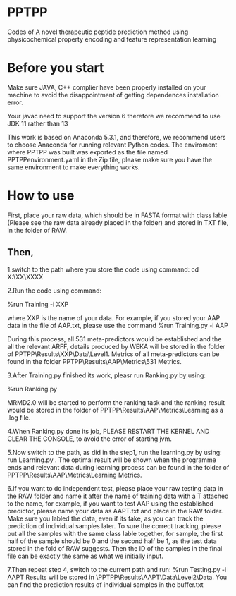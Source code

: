 # PPTPP
Codes of A novel therapeutic peptide prediction method using physicochemical property encoding and feature representation learning

Before you start
=========

Make sure JAVA, C++ complier have been properly installed on your machine to avoid the disappointment of getting dependences installation error.

Your javac need to support the version 6 therefore we recommend to use JDK 11 rather than 13

This work is based on Anaconda 5.3.1, and therefore, we recommend users to choose Anaconda for running relevant Python codes.
The enviroment where PPTPP was built was exported as the file named PPTPPenvironment.yaml in the Zip file, please make sure you have the same environment to make everything works.

How to use
==========

First, place your raw data, which should be in FASTA format with class lable (Please see the raw data already placed in the folder) and stored in TXT file, in the folder of RAW.

Then, 
-----
1.switch to the path where you store the code using command: 
cd X:\XX\XXXX

2.Run the code using command:

%run Training -i XXP

where XXP is the name of your data. For example, if you stored your AAP data in the file of AAP.txt, please use the command  %run Training.py -i AAP

During this process, all 531 meta-predictors would be established and the all the relevant ARFF, details produced by WEKA will be stored in the folder of PPTPP\Results\XXP\Data\Level1. Metrics of all meta-predictors can be found in the folder PPTPP\Results\AAP\Metrics\531 Metrics.

3.After Training.py finished its work, pleasr run Ranking.py by using:

%run Ranking.py

MRMD2.0 will be started to perform the ranking task and the ranking result would be stored in the folder of PPTPP\Results\AAP\Metrics\Learning as a .log file.

4.When Ranking.py done its job, PLEASE RESTART THE KERNEL AND CLEAR THE CONSOLE, to avoid the error of starting jvm.

5.Now switch to the path, as did in the step1, run the learning.py by using: run Learning.py . The optimal result will be shown when the programme ends and relevant data during learning process can be found in the folder of PPTPP\Results\AAP\Metrics\Learning Metrics.

6.If you want to do independent test, please place your raw testing data in the RAW folder and name it after the name of training data with a T attached to the name, for example, if you want to test AAP using the established predictor, please name your data as AAPT.txt and place in the RAW folder. Make sure you labled the data, even if its fake, as you can track the prediction of individual samples later. To sure the correct tracking, please put all the samples with the same class lable together, for sample, the first half of the sample should be 0 and the second half be 1, as the test data stored in the fold of RAW suggests. Then the ID of the samples in the final file can be exactly the same as what we initially input.

7.Then repeat step 4, switch to the current path and run: %run Testing.py -i AAPT 
Results will be stored in \PPTPP\Results\AAPT\Data\Level2\Data. You can find the prediction results of individual samples in the buffer.txt 
